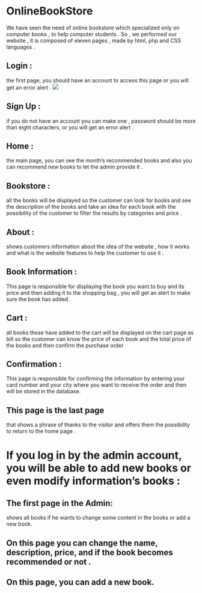 # OnlineBookStore
We have seen the need of online bookstore which specialized only on computer books , to help computer students .  So , we performed our website , it is composed of eleven pages , made by html, php and CSS languages . 

## Login :
the first page, you should have an account to access this page or you will get an error alert .
![](login.png|width=200)
## Sign Up : 
if you do not have an account you can make one , password should be more than eight characters, or you will get an error alert .

## Home :
the main page, you can see the month’s recommended books and also you can recommend new books to let the admin provide it .

## Bookstore : 
all the books will be displayed so the customer can look for books and see the description of the books and take an idea for each book with the possibility of the customer to filter the results by categories and price .

## About : 
shows customers information about the idea of the website , how it works and what is the website features to help the customer to use it .

## Book Information : 
This page is responsible for displaying the book you want to buy and its price and then adding it to the shopping bag , you will get an alert to make sure the book has added .

## Cart : 
all books those have added to the cart will be displayed on the cart page as bill so the customer can know the price of each book and the total price of the books and then confirm the purchase order

## Confirmation : 
This page is responsible for confirming the information by entering your card number and your city where you want to receive the order and then will be stored in the database.

## This page is the last page 
that shows a phrase of thanks to the visitor and offers them the possibility to return to the home page .

# If you log in by the admin account, you will be able to add new books or even modify information’s books :

## The first page in the Admin:
shows all books if he wants to change some content in the books or add a new book. 

## On this page you can change the name,  description, price, and if the book becomes recommended or not . 

## On this page, you can add a new book. 

